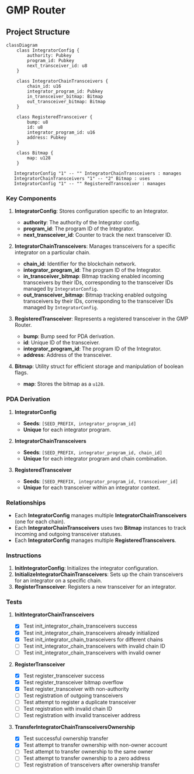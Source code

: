 # GMP Router

## Project Structure

```mermaid
classDiagram
    class IntegratorConfig {
        authority: Pubkey
        program_id: Pubkey
        next_transceiver_id: u8
    }

    class IntegratorChainTransceivers {
        chain_id: u16
        integrator_program_id: Pubkey
        in_transceiver_bitmap: Bitmap
        out_transceiver_bitmap: Bitmap
    }

    class RegisteredTransceiver {
        bump: u8
        id: u8
        integrator_program_id: u16
        address: Pubkey
    }

    class Bitmap {
        map: u128
    }

   IntegratorConfig "1" -- "" IntegratorChainTransceivers : manages
   IntegratorChainTransceivers "1" -- "2" Bitmap : uses
   IntegratorConfig "1" -- "" RegisteredTransceiver : manages
```

### Key Components

1. **IntegratorConfig**: Stores configuration specific to an Integrator.

   - **authority**: The authority of the Integrator config.
   - **program_id**: The program ID of the Integrator.
   - **next_transceiver_id**: Counter to track the next transceiver ID.

2. **IntegratorChainTransceivers**: Manages transceivers for a specific integrator on a particular chain.

   - **chain_id**: Identifier for the blockchain network.
   - **integrator_program_id**: The program ID of the Integrator.
   - **in_transceiver_bitmap**: Bitmap tracking enabled incoming transceivers by their IDs, corresponding to the transceiver IDs managed by `IntegratorConfig`.
   - **out_transceiver_bitmap**: Bitmap tracking enabled outgoing transceivers by their IDs, corresponding to the transceiver IDs managed by `IntegratorConfig`.

3. **RegisteredTransceiver**: Represents a registered transceiver in the GMP Router.

   - **bump**: Bump seed for PDA derivation.
   - **id**: Unique ID of the transceiver.
   - **integrator_program_id**: The program ID of the Integrator.
   - **address**: Address of the transceiver.

4. **Bitmap**: Utility struct for efficient storage and manipulation of boolean flags.

   - **map**: Stores the bitmap as a `u128`.

### PDA Derivation

1. **IntegratorConfig**

   - **Seeds**: `[SEED_PREFIX, integrator_program_id]`
   - **Unique** for each integrator program.

2. **IntegratorChainTransceivers**

   - **Seeds**: `[SEED_PREFIX, integrator_program_id, chain_id]`
   - **Unique** for each integrator program and chain combination.

3. **RegisteredTransceiver**

   - **Seeds**: `[SEED_PREFIX, integrator_program_id, transceiver_id]`
   - **Unique** for each transceiver within an integrator context.

### Relationships

- Each **IntegratorConfig** manages multiple **IntegratorChainTransceivers** (one for each chain).
- Each **IntegratorChainTransceivers** uses two **Bitmap** instances to track incoming and outgoing transceiver statuses.
- Each **IntegratorConfig** manages multiple **RegisteredTransceivers**.

### Instructions

1. **InitIntegratorConfig**: Initializes the integrator configuration.
2. **InitializeIntegratorChainTransceivers**: Sets up the chain transceivers for an integrator on a specific chain.
3. **RegisterTransceiver**: Registers a new transceiver for an integrator.

### Tests

1. **InitIntegratorChainTransceivers**

   - [x] Test init_integrator_chain_transceivers success
   - [x] Test init_integrator_chain_transceivers already initialized
   - [x] Test init_integrator_chain_transceivers for different chains
   - [ ] Test init_integrator_chain_transceivers with invalid chain ID
   - [ ] Test init_integrator_chain_transceivers with invalid owner

2. **RegisterTransceiver**

   - [x] Test register_transceiver success
   - [x] Test register_transceiver bitmap overflow
   - [x] Test register_transceiver with non-authority
   - [ ] Test registration of outgoing transceivers
   - [ ] Test attempt to register a duplicate transceiver
   - [ ] Test registration with invalid chain ID
   - [ ] Test registration with invalid transceiver address

3. **TransferIntegratorChainTransceiversOwnership**
   - [x] Test successful ownership transfer
   - [x] Test attempt to transfer ownership with non-owner account
   - [ ] Test attempt to transfer ownership to the same owner
   - [ ] Test attempt to transfer ownership to a zero address
   - [ ] Test registration of transceivers after ownership transfer
